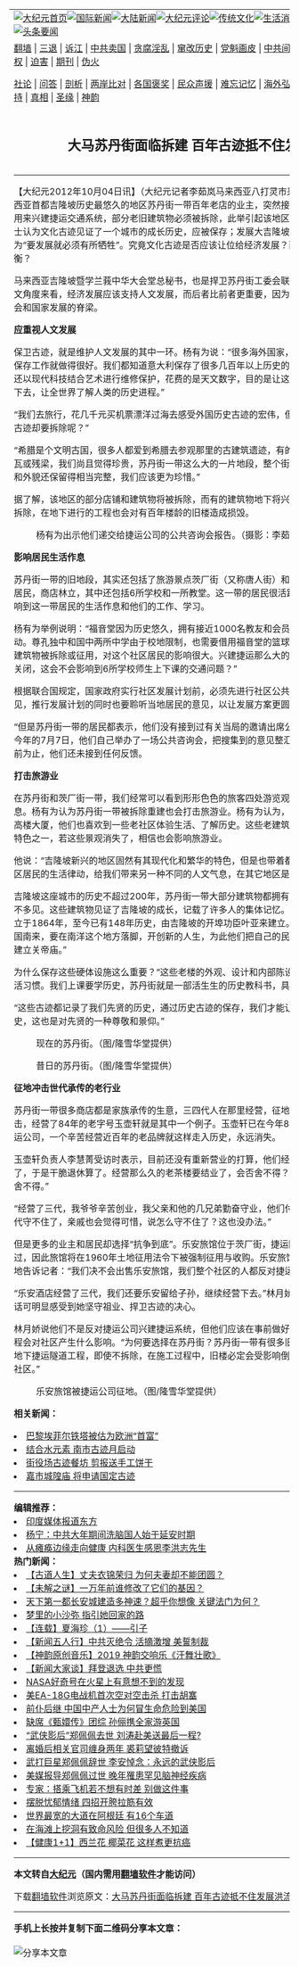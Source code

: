 <a name="1" id="1" target="_blank"></a><span id="1"></span>
<table align=center border="0"><tr><td colspan="2" VALIGN=TOP><a href="https://github.com/1992513/djy/blob/master/gb/nf1351518.md#1"><img src="https://raw.githubusercontent.com/1992513/www/master/t/djy/1.jpg" title="大纪元首页" alt="大纪元首页"></a><a href="https://github.com/1992513/djy/blob/master/gb/n24hr.md#1"><img src="https://raw.githubusercontent.com/1992513/www/master/t/djy/3.jpg" title="国际新闻" alt="国际新闻"></a><a href="https://github.com/1992513/djy/blob/master/gb/nsc413.md#1"><img src="https://raw.githubusercontent.com/1992513/www/master/t/djy/4.jpg" title="大陆新闻" alt="大陆新闻"></a><a href="https://github.com/1992513/djy/blob/master/gb/news392.md#1"><img src="https://raw.githubusercontent.com/1992513/www/master/t/djy/5.jpg" title="大纪元评论" alt="大纪元评论"></a><a href="https://github.com/1992513/djy/blob/master/gb/news2007.md#1"><img src="https://raw.githubusercontent.com/1992513/www/master/t/djy/6.jpg" title="传统文化" alt="传统文化"></a><a href="https://github.com/1992513/djy/blob/master/gb/news2008.md#1"><img src="https://raw.githubusercontent.com/1992513/www/master/t/djy/7.jpg" title="生活消费" alt="生活消费"></a><a href="https://github.com/1992513/djy/blob/master/gb/ncyule.md#1"><img src="https://raw.githubusercontent.com/1992513/www/master/t/djy/8.jpg" title="娱乐休闲" alt="娱乐休闲"></a><a href="https://github.com/1992513/djy/blob/master/gb/nsc1002.md#1"><img src="https://raw.githubusercontent.com/1992513/www/master/t/djy/9.jpg" title="健康" alt="健康"></a><a href="https://github.com/1992513/djy/blob/master/gb/nf6092.md#1"><img src="https://raw.githubusercontent.com/1992513/www/master/t/djy/10a.jpg" title="独家" alt="独家"></a><a href="https://github.com/1992513/djy/blob/master/gb/nf4514.md#1"><img src="https://raw.githubusercontent.com/1992513/www/master/t/djy/12a.jpg" title="头条要闻" alt="头条要闻"></a></td></tr>
<tr><td colspan="2" VALIGN=TOP><a target="_blank" href="https://github.com/1992513/www/blob/master/README.md?zsrh#1">翻墙</a> | <a target="_blank" href="https://github.com/1992513/djy/blob/master/gb/nf5657.md#1">三退</a> | <a target="_blank" href="https://github.com/1992513/djy/blob/master/gb/nf6124.md#1">诉江</a> | <a target="_blank" href="https://github.com/1992513/djy/blob/master/gb/nf1176117.md#1">中共卖国</a> | <a target="_blank" href="https://github.com/1992513/djy/blob/master/gb/nf5773.md#1">贪腐淫乱</a> | <a target="_blank" href="https://github.com/1992513/djy/blob/master/gb/nf1176115.md#1">窜改历史</a> | <a target="_blank" href="https://github.com/1992513/djy/blob/master/gb/nf1176107.md#1">党魁画皮</a> | <a target="_blank" href="https://github.com/1992513/djy/blob/master/gb/nf1320400.md#1">中共间谍</a> | <a target="_blank" href="https://github.com/1992513/djy/blob/master/gb/nf1176114.md#1">破坏传统</a> | <a target="_blank" href="https://github.com/1992513/ntdtv/blob/master/gb/prog447_1.md#1">恶贯满盈</a> | <a target="_blank" href="https://github.com/1992513/djy/blob/master/gb/ncid278.md#1">人权</a> | <a target="_blank" href="https://github.com/1992513/djy/blob/master/gb/nf1176111.md#1">迫害</a> | <a target="_blank" href="https://gitlab.com/szzdlab/mh-qikan/blob/master/README.md#1">期刊</a> | <a target="_blank" href="https://github.com/1992513/djy/blob/master/gb/nf5562.md#1">伪火</a></p><p><a target="_blank" href="https://github.com/1992513/djy/blob/master/gb/9p.md#1">社论</a> | <a target="_blank" href="https://github.com/1992513/djy/blob/master/gb/nf4378.md#1">问答</a> | <a target="_blank" href="https://github.com/1992513/djy/blob/master/gb/nf5792.md#1">剖析</a> | <a target="_blank" href="https://github.com/1992513/djy/blob/master/gb/nf5735.md#1">两岸比对</a> | <a target="_blank" href="https://github.com/1992513/djy/blob/master/gb/nf6119.md#1">各国褒奖</a> | <a target="_blank" href="https://github.com/1992513/djy/blob/master/gb/nf6120.md#1">民众声援</a> | <a target="_blank" href="https://github.com/1992513/djy/blob/master/gb/nf1188594.md#1">难忘记忆</a> | <a target="_blank" href="https://github.com/1992513/djy/blob/master/gb/nf3180.md#1">海外弘传</a> | <a target="_blank" href="https://github.com/1992513/djy/blob/master/gb/nf5410.md#1">万人上访</a> | <a target="_blank" href="https://github.com/1992513/www/blob/master/README.md?zsrh#1">平台首页</a> | <a target="_blank" href="https://github.com/1992513/djy/blob/master/gb/nf4386.md#1">支持</a> | <a target="_blank" href="https://github.com/1992513/djy/blob/master/gb/nf4389.md#1">真相</a> | <a target="_blank" href="https://github.com/1992513/djy/blob/master/gb/nf5790.md#1">圣缘</a> | <a target="_blank" href="https://github.com/1992513/djy/blob/master/gb/nf4786.md#1">神韵</a></td></tr>
<tr><td VALIGN=TOP width="626"><h2 align=center>大马苏丹街面临拆建 百年古迹抵不住发展洪流</h2>
<h6></h6>
<hr>
	<p>【大纪元2012年10月04日讯】（大纪元记者李茹岚马来西亚八打灵市采访报导）去年7月，马来西亚首都吉隆坡历史最悠久的地区苏丹街一带百年老店的业主，突然接获通知，说该地区将被征用来兴建捷运交通系统，部分老旧建筑物必须被拆除，此举引起该地区业主的强烈回响。部分人士认为文化古迹见证了一个城市的成长历史，应被保存；发展大吉隆坡捷运的国家基建公司则认为“要发展就必须有所牺牲”。究竟文化古迹是否应该让位给经济发展？两者之间应该如何取得平衡？</p>
<p>马来西亚吉隆坡暨学兰莪中华大会堂总秘书，也是捍卫苏丹街工委会联合主席杨有为认为，从人文角度来看，经济发展应该支持人文发展，而后者比前者更重要，因为人文是支撑整个民族、社会和国家发展的脊梁。</p>
<p><b>应重视人文发展</b></p>
<p>保卫古迹，就是维护人文发展的其中一环。杨有为说：“很多海外国家，例如欧洲各国，对古迹的保存工作就做得很好。我们都知道意大利保存了很多几百年以上历史的教堂。不只是保存，他们还以现代科技结合艺术进行维修保护，花费的是天文数字，目的是让这些古迹可以更长久的保存下去，让全世界了解人类的历史进程。”</p>
<p>“我们去旅行，花几千元买机票漂洋过海去感受外国历史古迹的宏伟，但是为什么自己国家的文化古迹却要拆除呢？”</p>
<p>“希腊是个文明古国，很多人都爱到希腊去参观那里的古建筑遗迹，有的古迹破损的只剩下几片破瓦或残梁，我们尚且觉得珍贵，苏丹街一带这么大的一片地段，整个街道的结构、建筑物的架构和外貌还保留得相当完整，我们应该更为珍惜。”</p>
<p>据了解，该地区的部分店铺和建筑物将被拆除，而有的建筑物地下将兴建捷运系统，即使没有被拆除，在地下进行的工程也会对有百年楼龄的旧楼造成损毁。</p>
<figure id="attachment_6628560" aria-describedby="caption-attachment-6628560" style="width: 600px" class="wp-caption aligncenter"><ahref=" https://www.epochtimes.com/assets/uploads/2012/10/1210040134512145-600x396.jpg" target="_blank" rel="noreferrer noopener"></a><figcaption id="caption-attachment-6628560" class="wp-caption-text">杨有为出示他们递交给捷运公司的公共咨询会报告。（摄影：李茹岚/大纪元）</figcaption></figure>
<p><b>影响居民生活作息</b></p>
<p>苏丹街一带的旧地段，其实还包括了旅游景点茨厂街（又称唐人街）和指天街。这一代住了很多居民，商店林立，其中还包括6所学校和一所教堂。这一带的居民很活跃，活动多，拆建将会影响到这一带居民的生活作息和他们的工作、学习。</p>
<p>杨有为举例说明：“福音堂因为历史悠久，拥有接近1000名教友和会员，他们经常举办很多活动。尊孔独中和国中两所中学由于校地限制，也需要借用福音堂的篮球场进行活动。一旦这里的建筑物被拆除或征用，对这个社区居民的影响很大。兴建捷运那么大的工程，可能有很多道路要关闭，这会不会影响到6所学校师生上下课的交通问题？”</p>
<p>根据联合国规定，国家政府实行社区发展计划前，必须先进行社区公共咨询，咨询当地居民的意见，推行发展计划的同时也要聆听当地居民的意见，以让发展方案更圆满周详。</p>
<p>“但是苏丹街一带的居民都表示，他们没有接到过有关当局的邀请出席公共咨询会。”杨有为表示，今年的7月7日，他们自己举办了一场公共咨询会，把搜集到的意见整汇后提呈给捷运公司。至目前为止，他们还未接到任何反馈。</p>
<p><b>打击旅游业</b></p>
<p>在苏丹街和茨厂街一带，我们经常可以看到形形色色的旅客四处游览观光，体验这里的生活气息。杨有为认为苏丹街一带被拆除重建也会打击旅游业。杨有为认为，游客不只是来看双峰塔和高楼大厦，他们也喜欢到一些老社区体验生活、了解历史。这些老建筑物已经成为吉隆坡老区的特色之一，若这些景观消失了，相信也会影响旅游业。</p>
<p>他说：“吉隆坡新兴的地区固然有其现代化和繁华的特色，但是也带着都市钢筋水泥的冰冷。而老区居民的生活律动，给我们带来另一种不同的人文气息，在其它地区是找不到的。”</p>
<p>吉隆坡这座城市的历史不超过200年，苏丹街一带大部分建筑物都拥有百年历史，这在吉隆坡并不多见。这些建筑物见证了吉隆坡的成长，记载了许多人的集体记忆。杨有为说：“仙四师爷庙建立于1864年，至今已有148年历史，由吉隆坡的开埠功臣叶亚来建立。此外，150年前华人自中国南来，要在南洋这个地方落脚，开创新的人生，为此他们把自己的民俗信仰也带过来，在这里建立关帝庙。”</p>
<p>为什么保存这些硬体设施这么重要？“这些老楼的外观、设计和内部陈设，都反映了当时人们的生活习惯。我们上课要学历史，苏丹街就是一部活生生的历史教科书，具有重要的历史价值。”</p>
<p>“这些古迹都记录了我们先贤的历史，通过历史古迹的保存，我们才能让后代知道这个城市的发展史，这也是对先贤的一种尊敬和景仰。”</p>
<figure id="attachment_6628572" aria-describedby="caption-attachment-6628572" style="width: 600px" class="wp-caption aligncenter"><ahref=" https://www.epochtimes.com/assets/uploads/2012/10/1210040136532145-600x399.jpg" target="_blank" rel="noreferrer noopener"></a><figcaption id="caption-attachment-6628572" class="wp-caption-text">现在的苏丹街。（图/隆雪华堂提供）</figcaption></figure>
<figure id="attachment_6628584" aria-describedby="caption-attachment-6628584" style="width: 600px" class="wp-caption aligncenter"><ahref=" https://www.epochtimes.com/assets/uploads/2012/10/1210040137042145-600x390.jpg" target="_blank" rel="noreferrer noopener"></a><figcaption id="caption-attachment-6628584" class="wp-caption-text">昔日的苏丹街。（图/隆雪华堂提供）</figcaption></figure>
<p><b>征地冲击世代承传的老行业</b></p>
<p>苏丹街一带很多商店都是家族承传的生意，三四代人在那里经营，征地对当地业者带来极大的冲击，经营了84年的老字号玉壶轩就是其中一个例子。玉壶轩已在今年8月底结束营业，让位给捷运公司，一个辛苦经营近百年的老品牌就这样走入历史，永远消失。</p>
<p>玉壶轩负责人李慧菁受访时表示，目前还没有重新营业的打算，他们经营到第三代，年纪都大了，于是干脆退休算了。经营那么久的老茶楼要结业了，会否舍不得？李慧菁笑说：“老街坊比较舍不得。”</p>
<p>“经营了三代，我爷爷辛苦创业，我父亲和他的几兄弟勤奋守业，他们付出了无数心血，来到第三代守不住了，亲戚也会觉得可惜，说怎么守不住了？这也没办法。”</p>
<p>但是更多的业主和居民却选择“抗争到底”。乐安旅馆位于茨厂街，捷运隧道将在旅馆的地下通过，因此旅馆将在1960年土地征用法令下被强制征用与收购。乐安旅馆负责人之一林月娇坚决地告诉记者：“我们决不会出售乐安旅馆，我们整个社区的人都反对捷运公司的征地要求。”</p>
<p>“乐安酒店经营了三代，我们还要乐安留给子孙，继续经营下去。”林月娇以英语接受采访，通过谈话可明显感受到她坚守祖业、捍卫古迹的决心。</p>
<p>林月娇说他们不是反对捷运公司兴建捷运系统，但他们应该在事前做好考察工作，这么庞大的工程会对社区产生什么影响。“为何要选择在苏丹街？苏丹街一带有很多旧楼，建筑物结构抵受不住地下捷运隧道工程，即使不拆除，在施工过程中，旧楼必定会受影响倒塌，那就等于摧毁了整个社区。”</p>
<figure id="attachment_6628598" aria-describedby="caption-attachment-6628598" style="width: 600px" class="wp-caption aligncenter"><ahref=" https://www.epochtimes.com/assets/uploads/2012/10/1210040137222145-600x398.jpg" target="_blank" rel="noreferrer noopener"></a><figcaption id="caption-attachment-6628598" class="wp-caption-text">乐安旅馆被捷运公司征地。（图/隆雪华堂提供）</figcaption></figure>
	
<strong>相关新闻：</strong>
<li><a href="https://github.com/1992513/djy/blob/master/gb/12/8/29/n3670805.md#1">巴黎埃菲尔铁塔被估为欧洲“首富”</a></li>
<li><a href="https://github.com/1992513/djy/blob/master/gb/12/9/7/n3676947.md#1">结合水元素 南市古迹月启动</a></li>
<li><a href="https://github.com/1992513/djy/blob/master/gb/12/9/10/n3679544.md#1">街役场古迹餐坊 剪报送手工饼干</a></li>
<li><a href="https://github.com/1992513/djy/blob/master/gb/12/9/11/n3680228.md#1">嘉市城隍庙  将申请国定古迹</a></li>
<hr>
<strong>编辑推荐：</strong>
<li><a href="https://github.com/1992513/djy/blob/master/gb/18/10/27/n10812623.md?dfh#1" target="_blank">印度媒体报道东方</a></li><li><a href="https://github.com/1992513/djy/blob/master/gb/18/2/18/n10154324.md#1" target="_blank">杨宁：中共大年期间洗脑国人始于延安时期</a></li><li><a href="https://github.com/1992513/djy/blob/master/gb/17/11/24/n9888525.md#1" target="_blank">从瘫痪边缘走向健康 内科医生感恩李洪志先生</a></li>
<strong>热门新闻：</strong>
<li><a href="https://github.com/1992513/djy/blob/master/gb/24/7/10/n14287726.md#1">【古道人生】丈夫衣锦荣归 为何夫妻却不能团圆？</a></li>
<li><a href="https://github.com/1992513/djy/blob/master/gb/24/7/19/n14293827.md#1">【未解之谜】一万年前谁修改了它们的基因？</a></li>
<li><a href="https://github.com/1992513/djy/blob/master/gb/24/7/12/n14289400.md#1">天下第一都长安城建造多神速？超乎你想像 关键法门为何？</a></li>
<li><a href="https://github.com/1992513/djy/blob/master/gb/24/7/18/n14293155.md#1">梦里的小沙弥 指引她回家的路</a></li>
<li><a href="https://github.com/1992513/djy/blob/master/gb/24/7/15/n14291412.md#1">【连载】夏海珍（1）——引子</a></li>
<li><a href="https://github.com/1992513/djy/blob/master/gb/24/7/19/n14294317.md#1">【新闻五人行】中共灭绝令 活摘激增 美誓制裁</a></li>
<li><a href="https://github.com/1992513/djy/blob/master/gb/22/3/13/n13643836.md#1">【神韵原创音乐】2019 神韵交响乐《汗舞壮歌》</a></li>
<li><a href="https://github.com/1992513/djy/blob/master/gb/24/7/22/n14296230.md#1">【新闻大家谈】拜登退选 中共更慌</a></li>
<li><a href="https://github.com/1992513/djy/blob/master/gb/24/7/20/n14294866.md#1">NASA好奇号在火星上有意想不到的发现</a></li>
<li><a href="https://github.com/1992513/djy/blob/master/gb/24/7/19/n14293943.md#1">美EA-18G电战机首次空对空击杀 打击胡塞</a></li>
<li><a href="https://github.com/1992513/djy/blob/master/gb/24/7/15/n14291365.md#1">前仆后继 中国中产人士为何冒生命危险到美国</a></li>
<li><a href="https://github.com/1992513/djy/blob/master/gb/24/7/19/n14294437.md#1">缺席《甄嬛传》团综 孙俪携全家游英国</a></li>
<li><a href="https://github.com/1992513/djy/blob/master/gb/24/7/19/n14294392.md#1">“武侠影后”郑佩佩去世 刘涛赴美送最后一程?</a></li>
<li><a href="https://github.com/1992513/djy/blob/master/gb/24/7/19/n14294453.md#1">离婚后相关官司缠身两年 裘莉望彼特撤诉</a></li>
<li><a href="https://github.com/1992513/djy/blob/master/gb/24/7/21/n14294969.md#1">武打巨星郑佩佩辞世 李安悼念：永远的武侠影后</a></li>
<li><a href="https://github.com/1992513/djy/blob/master/gb/24/7/21/n14294984.md#1">美媒报导郑佩佩过世 晚年罹患罕见脑神经疾病</a></li>
<li><a href="https://github.com/1992513/djy/blob/master/gb/24/7/21/n14295177.md#1">专家：搭乘飞机若不想有时差 别做这件事</a></li>
<li><a href="https://github.com/1992513/djy/blob/master/gb/24/7/12/n14289663.md#1">摆脱忧郁情绪 四招开胯拉筋有效</a></li>
<li><a href="https://github.com/1992513/djy/blob/master/gb/24/7/21/n14295238.md#1">世界最宽的大道在阿根廷 有16个车道</a></li>
<li><a href="https://github.com/1992513/djy/blob/master/gb/24/7/22/n14295991.md#1">在海滩上挖洞有致命风险 但很多人不知道</a></li>
<li><a href="https://github.com/1992513/djy/blob/master/gb/24/7/12/n14289738.md#1">【健康1+1】西兰花 椰菜花 这样煮更抗癌</a></li>
<hr>
<strong>本文转自<a href="https://www.epochtimes.com">大纪元</a>（国内需用<a href="https://github.com/1992513/www/blob/master/README.md#8">翻墙软件</a>才能访问）</strong><p>下载<a href="https://github.com/1992513/www/blob/master/README.md#8">翻墙软件</a>浏览原文：<a href="https://www.epochtimes.com/gb/12/10/4/n3698049.htm">大马苏丹街面临拆建 百年古迹抵不住发展洪流</a></p><hr>
<strong>手机上长按并复制下面二维码分享本文章：</strong><br><br><img src="https://quickchart.io/qr?size=256&text=https://github.com/1992513/djy/blob/master/gb/12/10/4/n3698049.md%231" title="分享本文章"></td><td VALIGN=TOP><a href="https://github.com/1992513/djy/blob/master/gb/16/1/21/n4622075.md?dfh#1" target="_blank"><img src="https://raw.githubusercontent.com/1992513/djy/master/gb/300/wei-f1.jpg" title="中共的伪火骗局"  alt="中共的伪火骗局"></a><br><a href="https://github.com/1992513/www/blob/master/README.md?dfh#9" target="_blank"><img src="https://raw.githubusercontent.com/1992513/djy/master/gb/300/yong-h.jpg" title="永恒的见证"  alt="永恒的见证"></a><br><a href="https://github.com/1992513/djy/blob/master/gb/13/9/29/n3974789.md?dfh#1" target="_blank"><img src="https://raw.githubusercontent.com/1992513/djy/master/gb/300/shang-lnz.jpg" title="善良女子被中共投男牢"  alt="善良女子被中共投男牢"></a><br><a href="https://github.com/1992513/djy/blob/master/gb/16/3/16/n4663449.md?dfh#1" target="_blank"><img src="https://raw.githubusercontent.com/1992513/djy/master/gb/300/huo-z3.jpg" title="警卫目击活摘器官"  alt="警卫目击活摘器官"></a><br><a href="https://github.com/1992513/djy/blob/master/gb/16/8/7/n8177641.md?dfh#1" target="_blank"><img src="https://raw.githubusercontent.com/1992513/djy/master/gb/300/huo-z4.jpg" title="证人描述活摘恐怖"  alt="证人描述活摘恐怖"></a><br><a href="https://github.com/1992513/djy/blob/master/gb/10/4/19/n2881569.md?dfh#1" target="_blank"><img src="https://raw.githubusercontent.com/1992513/djy/master/gb/300/huo-z1.jpg" title="揭开活摘器官黑幕"  alt="揭开活摘器官黑幕"></a><br><a href="https://github.com/1992513/djy/blob/master/gb/10/11/7/n3077476.md?dfh#1" target="_blank"><img src="https://raw.githubusercontent.com/1992513/djy/master/gb/300/ma-ks.jpg" title="马克思的成魔之路"  alt="马克思的成魔之路"></a><br><a href="https://github.com/1992513/djy/blob/master/gb/14/6/9/n4173977.md?dfh#1" target="_blank"><img src="https://raw.githubusercontent.com/1992513/djy/master/gb/300/chang-zs.jpg" title="藏字石 蕴天机"  alt="藏字石 蕴天机"></a><br><a href="https://github.com/1992513/djy/blob/master/gb/18/5/10/n10381511.md?dfh#1" target="_blank"><img src="https://raw.githubusercontent.com/1992513/djy/master/gb/300/st1.jpg" title="关注三亿人三退"  alt="关注三亿人三退"></a><br><a href="https://github.com/1992513/djy/blob/master/gb/18/3/21/n10237682.md?dfh#1" target="_blank"><img src="https://raw.githubusercontent.com/1992513/djy/master/gb/300/jie-t.jpg" title="解体中共复兴中华"  alt="解体中共复兴中华"></a><br><a href="https://github.com/1992513/djy/blob/master/gb/9/2/9/n2422991.md?dfh#1" target="_blank"><img src="https://raw.githubusercontent.com/1992513/djy/master/gb/300/gao-zs.jpg" title="中共迫害良心律师"  alt="中共迫害良心律师"></a><br><a href="https://github.com/1992513/djy/blob/master/gb/18/12/9/n10900044.md?dfh#1" target="_blank"><img src="https://raw.githubusercontent.com/1992513/djy/master/gb/300/sj1.jpg" title="三百多万人举报江泽民"  alt="三百多万人举报江泽民"></a><br><a href="https://github.com/1992513/djy/blob/master/gb/18/8/28/n10672014.md?dfh#1" target="_blank"><img src="https://raw.githubusercontent.com/1992513/djy/master/gb/300/sj2.jpg" title="这些官员为何起诉江泽民"  alt="这些官员为何起诉江泽民"></a><br><a href="https://github.com/1992513/djy/blob/master/gb/8/12/18/n2367165.md?dfh#1" target="_blank"><img src="https://raw.githubusercontent.com/1992513/djy/master/gb/300/liangan.jpg" title="海峡两岸的强烈对比"  alt="海峡两岸的强烈对比"></a><br><a href="https://github.com/1992513/djy/blob/master/gb/15/12/10/n4593139.md?dfh#1" target="_blank"><img src="https://raw.githubusercontent.com/1992513/djy/master/gb/300/jia-ndzl.jpg" title="加拿大总理的贺信"  alt="加拿大总理的贺信"></a><br><a href="https://github.com/1992513/djy/blob/master/gb/11/6/17/n3289382.md?dfh#1" target="_blank"><img src="https://raw.githubusercontent.com/1992513/djy/master/gb/300/xiao-wd.jpg" title="探寻真相兼听则明"  alt="探寻真相兼听则明"></a><br><a href="https://github.com/1992513/djy/blob/master/gb/18/10/27/n10812623.md?dfh#1" target="_blank"><img src="https://raw.githubusercontent.com/1992513/djy/master/gb/300/yindu.jpg" title="印度媒体报道东方"  alt="印度媒体报道东方"></a><br><a href="https://github.com/1992513/djy/blob/master/gb/18/6/9/n10469652.md?dfh#1" target="_blank"><img src="https://raw.githubusercontent.com/1992513/djy/master/gb/300/xie-j.jpg" title="不一样的海外校园"  alt="不一样的海外校园"></a><br><a href="https://github.com/1992513/djy/blob/master/gb/7/4/5/n1669415.md?dfh#1" target="_blank"><img src="https://raw.githubusercontent.com/1992513/djy/master/gb/300/li-up.jpg" title="从大师到徒弟的传奇"  alt="从大师到徒弟的传奇"></a><br><a href="https://github.com/1992513/djy/blob/master/gb/17/5/26/n9191512.md?dfh#1" target="_blank"><img src="https://raw.githubusercontent.com/1992513/djy/master/gb/300/zfl2.jpg" title="亿万人与东方一本奇书"  alt="亿万人与东方一本奇书"></a><br><a href="https://github.com/1992513/djy/blob/master/gb/13/11/27/n4020290.md?dfh#1" target="_blank"><img src="https://raw.githubusercontent.com/1992513/djy/master/gb/300/zhen-h.jpg" title="大陆见不到的震撼场面"  alt="大陆见不到的震撼场面"></a><br><a href="https://github.com/1992513/djy/blob/master/gb/15/7/17/n4482910.md?dfh#1" target="_blank"><img src="https://raw.githubusercontent.com/1992513/djy/master/gb/300/dalu-sk.jpg" title="人心向善 大陆当初盛况"  alt="人心向善 大陆当初盛况"></a><br><a href="https://github.com/1992513/djy/blob/master/gb/19/1/5/n10955468.md?dfh#1" target="_blank"><img src="https://raw.githubusercontent.com/1992513/djy/master/gb/300/zfl1.jpg" title="追寻真理 这书讲什么"  alt="追寻真理 这书讲什么"></a><br><a href="https://github.com/1992513/www/blob/master/README.md?dfh#1" target="_blank"><img src="https://raw.githubusercontent.com/1992513/djy/master/gb/300/fq1.jpg" title="下载免费翻墙软件"  alt="下载免费翻墙软件"></a><br></td></tr></table>
